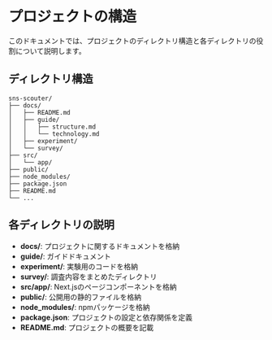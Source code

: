 # プロジェクトの構造

このドキュメントでは、プロジェクトのディレクトリ構造と各ディレクトリの役割について説明します。

## ディレクトリ構造

```
sns-scouter/
├── docs/
│   ├── README.md
│   ├── guide/
│   │   ├── structure.md
│   │   └── technology.md
│   ├── experiment/
│   └── survey/
├── src/
│   └── app/
├── public/
├── node_modules/
├── package.json
├── README.md
└── ...
```

## 各ディレクトリの説明

- **docs/**: プロジェクトに関するドキュメントを格納
- **guide/**: ガイドドキュメント
- **experiment/**: 実験用のコードを格納
- **survey/**: 調査内容をまとめたディレクトリ
- **src/app/**: Next.jsのページコンポーネントを格納
- **public/**: 公開用の静的ファイルを格納
- **node_modules/**: npmパッケージを格納
- **package.json**: プロジェクトの設定と依存関係を定義
- **README.md**: プロジェクトの概要を記載
